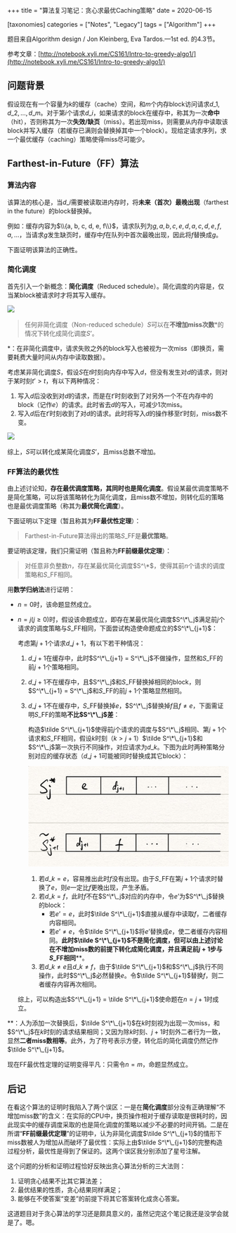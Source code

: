 +++
title = "算法复习笔记：贪心求最优Caching策略"
date = 2020-06-15

[taxonomies]
categories = ["Notes", "Legacy"]
tags = ["Algorithm"]
+++

题目来自Algorithm design / Jon Kleinberg, Eva Tardos.—1st ed. 的4.3节。

参考文章：[http://notebook.xyli.me/CS161/Intro-to-greedy-algo1/](http://notebook.xyli.me/CS161/Intro-to-greedy-algo1/)

## 问题背景

假设现在有一个容量为$k$的缓存（cache）空间，和$m$个内存block访问请求$d\_1, d\_2, \dots, d\_m$。对于第$i$个请求$d\_i$，如果请求的block在缓存中，称其为一次**命中**（hit），否则称其为一次**失效/缺页**（miss）。若出现miss，则需要从内存中读取该block并写入缓存（若缓存已满则会替换掉其中一个block）。现给定请求序列，求一个最优缓存（caching）策略使得miss尽可能少。

<!-- more -->

## Farthest-in-Future（FF）算法

### 算法内容

该算法的核心是，当$d\_i$需要被读取进内存时，将**未来（首次）最晚出现**（farthest in the future）的block替换掉。

例如：缓存内容为$\\{a, b, c, d, e, f\\}$，请求队列为$g, a, b, c, e, d, a, c, d, e, f, a, \dots$，当请求$g$发生缺页时，缓存中$f$在队列中首次最晚出现，因此将$f$替换成$g$。

下面证明该算法的正确性。

### 简化调度

首先引入一个新概念：**简化调度**（Reduced schedule）。简化调度的内容是，仅当某block被请求时才将其写入缓存。

![](/images/reduced\_schedule.png)

> 任何非简化调度（Non-reduced schedule）$S$可以在**不增加miss次数**\*的情况下转化成简化调度$S’$。

\*：在非简化调度中，请求失败之外的block写入也被视为一次miss（即换页，需要耗费大量时间从内存中读取数据）。

考虑某非简化调度$S$，假设$S$在$t$时刻向内存中写入$d$，但没有发生对$d$的请求，则对于某时刻$t’ > t$，有以下两种情况：

1. 写入$d$后没收到对$d$的请求，而是在$t'$时刻收到了对另外一个不在内存中的block（记作$e$）的请求。此时省去$d$的写入，可减少1次miss。
2. 写入$d$后在$t'$时刻收到了对$d$的请求。此时将写入$d$的操作移至$t'$时刻，miss数不变。

![](/images/schedule\_transformation.png)

综上，$S$可以转化成某简化调度$S’$，且miss总数不增加。

### FF算法的最优性

由上述讨论知，**存在最优调度策略，其同时也是简化调度**。假设某最优调度策略不是简化策略，可以将该策略转化为简化调度，且miss数不增加，则转化后的策略也是最优调度策略（称其为**最优简化调度**）。

下面证明以下定理（暂且称其为**FF最优性定理**）：

> Farthest-in-Future算法得出的策略$S\_\text{FF}$是**最优策略**。

要证明该定理，我们只需证明（暂且称为**FF前缀最优定理**）：

>  对任意非负整数$n$，存在某最优简化调度$S^\*$，使得其前$n$个请求的调度策略和$S\_\text{FF}$相同。

用**数学归纳法**进行证明：

- $n=0$时，该命题显然成立。

- $n = j(j \geq 0)$时，假设该命题成立，即存在某最优简化调度$S^\*\_j$满足前$j$个请求的调度策略与$S\_\text{FF}$相同，下面尝试构造使命题成立的$S^\*\_{j+1}$：

  考虑第$j+1$个请求$d\_{j+1}$，有以下若干种情况：

  1. $d\_{j+1}$在缓存中，此时$S^\*\_{j+1} = S^\*\_j$不做操作，显然和$S\_\text{FF}$的前$j+1$个策略相同。

  2. $d\_{j+1}$不在缓存中，且$S^\*\_j$和$S\_\text{FF}$替换掉相同的block，则$S^\*\_{j+1} = S^\*\_j$和$S\_\text{FF}$的前$j+1$个策略显然相同。

  3. $d\_{j+1}$不在缓存中，$S\_\text{FF}$替换掉$e$，$S^\*\_j$替换掉$f$且$f \neq e$，下面需证明$S\_\text{FF}$的策略**不比$S^\*\_j$差**：

     构造$\tilde S^\*\_{j+1}$使得前$j$个请求的调度与$S^\*\_j$相同、第$j+1$个请求和$S\_\text{FF}$相同，假设$k$时刻（$k > j+1$）$\tilde S^\*\_{j+1}$和$S^\*\_j$第一次执行不同操作，对应请求为$d\_k$。下图为此时两种策略分别对应的缓存状态（$d\_{j+1}$可能被同时替换成其它block）：

     ![](/images/cache1.png)

     1. 若$d\_k = e$，容易推出此时$f$没有出现。由于$S\_\text{FF}$在第$j+1$个请求时替换了$e$，则$e$一定比$f$更晚出现，产生矛盾。
     2. 若$d\_k = f$，此时$f$不在$S^\*\_j$对应的内存中，令$e’$为$S^\*\_j$替换的block：
        - 若$e’ = e$，此时$\tilde S^\*\_{j+1}$直接从缓存中读取$f$，二者缓存内容相同。
        - 若$e’ \neq e$，令$\tilde S^\*\_{j+1}$将$e’$替换成$e$，使二者缓存内容相同。**此时$\tilde S^\*\_{j+1}$不是简化调度，但可以由上述讨论在不增加miss数的前提下转化成简化调度，并且满足前$j+1$步与$S\_\text{FF}$相同**\*\*。
     3. 若$d\_k \neq e$且$d\_k \neq f$，由于$\tilde S^\*\_{j+1}$和$S^\*\_j$执行不同操作，此时$S^\*\_j$必然替换$e$。令$\tilde S^\*\_{j+1}$替换$f$，则二者缓存内容再次相同。

  综上，可以构造出$S^\*\_{j+1} = \tilde S^\*\_{j+1}$使命题在$n = j+1$时成立。

\*\*：人为添加一次替换后，$\tilde S^\*\_{j+1}$在$k$时刻视为出现一次miss，和$S^\*\_j$在$k$时刻的请求结果相同；又因为除$k$时刻、$j+1$时刻外二者行为一致，显然**二者miss数相等**。此外，为了符号表示方便，转化后的简化调度仍然记作$\tilde S^\*\_{j+1}$。

现在FF最优性定理的证明变得平凡：只需令$n = m$，命题显然成立。

## 后记

在看这个算法的证明时我陷入了两个误区：一是在**简化调度**部分没有正确理解“不增加miss数”的含义：在实际的CPU中，换页操作相对于缓存读取是很耗时的，因此现实中的缓存调度采取的也是简化调度的策略以减少不必要的时间开销。二是在所谓“**FF前缀最优定理**”的证明中，认为非简化调度$\tilde S^\*\_{j+1}$的情形下miss数被人为增加从而破坏了最优性：实际上由$\tilde S^\*\_{j+1}$的完整构造过程分析，最优性是得到了保证的。这两个误区我分别添加了星号注解。

这个问题的分析和证明过程恰好反映出贪心算法分析的三大法则：

1. 证明贪心结果不比其它算法差；
2. 最优结果的性质，贪心结果同样满足；
3. 能够在不使答案“变差”的前提下将其它答案转化成贪心答案。

这道题目对于贪心算法的学习还是颇具意义的，虽然记完这个笔记我还是没学会就是了。嗯。